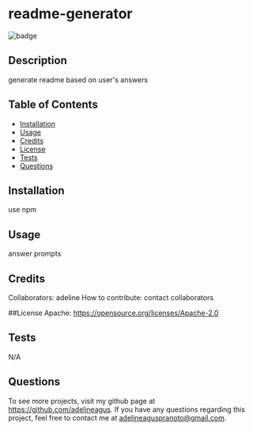 # readme-generator

  ![badge](https://img.shields.io/badge/license-Apache-brightgreen.svg)

  ## Description
  generate readme based on user's answers

  ## Table of Contents
  - [Installation](#installation)
  - [Usage](#usage)
  - [Credits](#credits)
  - [License](#license)
  - [Tests](#tests)
  - [Questions](#questions)

  ## Installation
  use npm

  ## Usage
  answer prompts 

  ## Credits
  Collaborators: adeline
  How to contribute: contact collaborators

  ##License
    Apache: https://opensource.org/licenses/Apache-2.0

  ## Tests
  N/A

  ## Questions
  To see more projects, visit my github page at https://github.com/adelineagus. If you have any questions regarding this project, feel free to contact me at adelineaguspranoto@gmail.com.
